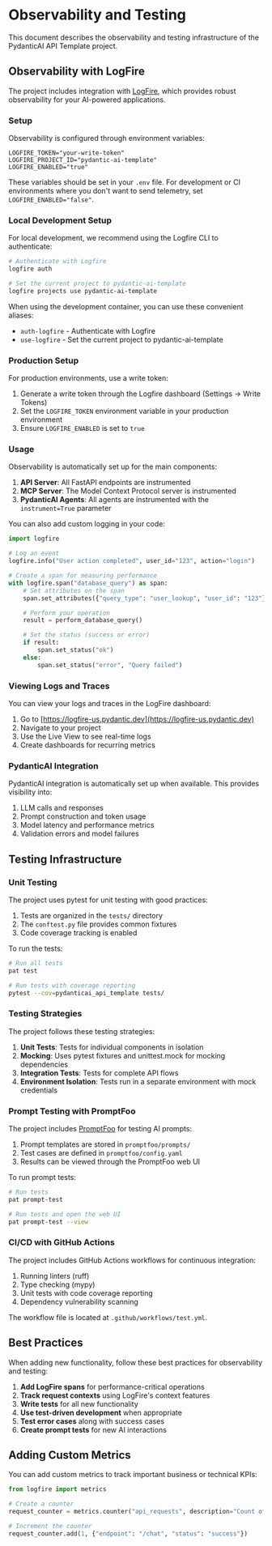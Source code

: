# Observability and Testing

This document describes the observability and testing infrastructure of the PydanticAI API Template project.

## Observability with LogFire

The project includes integration with [LogFire](https://logfire.pydantic.dev/docs/), which provides robust observability for your AI-powered applications.

### Setup

Observability is configured through environment variables:

```dotenv
LOGFIRE_TOKEN="your-write-token"
LOGFIRE_PROJECT_ID="pydantic-ai-template"
LOGFIRE_ENABLED="true"
```

These variables should be set in your `.env` file. For development or CI environments where you don't want to send telemetry, set `LOGFIRE_ENABLED="false"`.

### Local Development Setup

For local development, we recommend using the Logfire CLI to authenticate:

```bash
# Authenticate with Logfire
logfire auth

# Set the current project to pydantic-ai-template
logfire projects use pydantic-ai-template
```

When using the development container, you can use these convenient aliases:

- `auth-logfire` - Authenticate with Logfire
- `use-logfire` - Set the current project to pydantic-ai-template

### Production Setup

For production environments, use a write token:

1. Generate a write token through the Logfire dashboard (Settings → Write Tokens)
2. Set the `LOGFIRE_TOKEN` environment variable in your production environment
3. Ensure `LOGFIRE_ENABLED` is set to `true`

### Usage

Observability is automatically set up for the main components:

1. **API Server**: All FastAPI endpoints are instrumented
2. **MCP Server**: The Model Context Protocol server is instrumented
3. **PydanticAI Agents**: All agents are instrumented with the `instrument=True` parameter

You can also add custom logging in your code:

```python
import logfire

# Log an event
logfire.info("User action completed", user_id="123", action="login")

# Create a span for measuring performance
with logfire.span("database_query") as span:
    # Set attributes on the span
    span.set_attributes({"query_type": "user_lookup", "user_id": "123"})

    # Perform your operation
    result = perform_database_query()

    # Set the status (success or error)
    if result:
        span.set_status("ok")
    else:
        span.set_status("error", "Query failed")
```

### Viewing Logs and Traces

You can view your logs and traces in the LogFire dashboard:

1. Go to [https://logfire-us.pydantic.dev](https://logfire-us.pydantic.dev)
2. Navigate to your project
3. Use the Live View to see real-time logs
4. Create dashboards for recurring metrics

### PydanticAI Integration

PydanticAI integration is automatically set up when available. This provides visibility into:

1. LLM calls and responses
2. Prompt construction and token usage
3. Model latency and performance metrics
4. Validation errors and model failures

## Testing Infrastructure

### Unit Testing

The project uses pytest for unit testing with good practices:

1. Tests are organized in the `tests/` directory
2. The `conftest.py` file provides common fixtures
3. Code coverage tracking is enabled

To run the tests:

```bash
# Run all tests
pat test

# Run tests with coverage reporting
pytest --cov=pydanticai_api_template tests/
```

### Testing Strategies

The project follows these testing strategies:

1. **Unit Tests**: Tests for individual components in isolation
2. **Mocking**: Uses pytest fixtures and unittest.mock for mocking dependencies
3. **Integration Tests**: Tests for complete API flows
4. **Environment Isolation**: Tests run in a separate environment with mock credentials

### Prompt Testing with PromptFoo

The project includes [PromptFoo](https://promptfoo.dev/) for testing AI prompts:

1. Prompt templates are stored in `promptfoo/prompts/`
2. Test cases are defined in `promptfoo/config.yaml`
3. Results can be viewed through the PromptFoo web UI

To run prompt tests:

```bash
# Run tests
pat prompt-test

# Run tests and open the web UI
pat prompt-test --view
```

### CI/CD with GitHub Actions

The project includes GitHub Actions workflows for continuous integration:

1. Running linters (ruff)
2. Type checking (mypy)
3. Unit tests with code coverage reporting
4. Dependency vulnerability scanning

The workflow file is located at `.github/workflows/test.yml`.

## Best Practices

When adding new functionality, follow these best practices for observability and testing:

1. **Add LogFire spans** for performance-critical operations
2. **Track request contexts** using LogFire's context features
3. **Write tests** for all new functionality
4. **Use test-driven development** when appropriate
5. **Test error cases** along with success cases
6. **Create prompt tests** for new AI interactions

## Adding Custom Metrics

You can add custom metrics to track important business or technical KPIs:

```python
from logfire import metrics

# Create a counter
request_counter = metrics.counter("api_requests", description="Count of API requests")

# Increment the counter
request_counter.add(1, {"endpoint": "/chat", "status": "success"})
```
